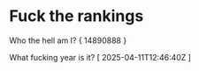# Fuck the rankings

Who the hell am I?
{ 14890888 }

What fucking year is it?
[ 2025-04-11T12:46:40Z ]
